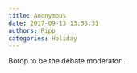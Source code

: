 ```yaml
---
title: Anonymous
date: 2017-09-13 13:53:31
authors: Ripp
categories: Holiday
---
```


 Botop to be the debate moderator....